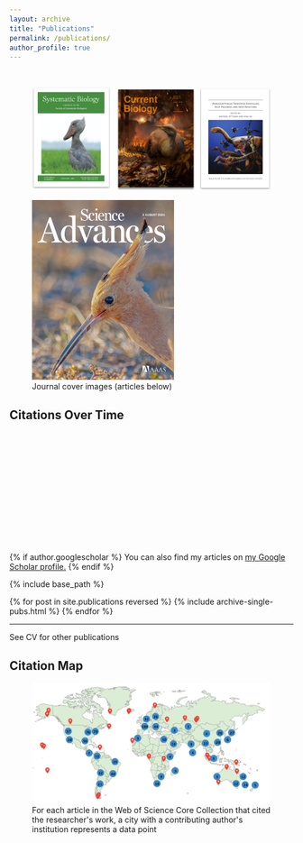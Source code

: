 ```yaml
---
layout: archive
title: "Publications"
permalink: /publications/
author_profile: true
---
```

<br>
<figure style="max-width: 100%;">
  <img src="https://github.com/jakeberv/jakeberv.github.io/raw/master/images/research/publication_headers.png" alt="Journal cover images from my research"/>
  <figcaption>  </figcaption>
</figure>

<figure style="max-width: 50%;">
  <a href="https://doi.org/10.1126/sciadv.adp0114">
    <img src="https://github.com/jakeberv/jakeberv.github.io/raw/master/images/research/sciadv.2024.10.issue-31.largecover.jpg" alt="July 31 2024 cover for Science Advances"/>
  </a>
  <figcaption> Journal cover images (articles below) </figcaption>
</figure>

<style>
  #chartWrapper {
    width: 400px;  /* Desired width set in pixels */
    height: 200px; /* Desired height set in pixels */
    position: relative;
  }
</style>

<h2>Citations Over Time</h2>
<div id="chartWrapper">
  <canvas id="citationsChart"></canvas>
</div>

<script>
  document.addEventListener('DOMContentLoaded', function() {
    console.log("DOMContentLoaded: DOM fully loaded and parsed.");

    const canvas = document.getElementById('citationsChart');
    if (!canvas) {
      console.error("Canvas element not found!");
      return;
    } else {
      console.log("Canvas element found.");
    }

    const ctx = canvas.getContext('2d');
    if (!ctx) {
      console.error("Failed to get canvas context!");
      return;
    } else {
      console.log("Canvas context acquired.");
    }

    console.log("Attempting to fetch and parse chart data...");
    // Simulate the data since the actual template processing needs to run server-side with Jekyll
    const citationsData = { "2018": 50, "2019": 75, "2020": 100, "2021": 125 };  // Replace with actual data fetching logic
    console.log("Data fetched:", citationsData);

    const labels = Object.keys(citationsData);
    const data = Object.values(citationsData);
    console.log("Data labels:", labels);
    console.log("Data values:", data);

    try {
      const citationsChart = new Chart(ctx, {
        type: 'bar',
        data: {
          labels: labels,
          datasets: [{
            label: 'Citations per Year',
            data: data,
            backgroundColor: 'rgba(75, 192, 192, 0.2)',
            borderColor: 'rgba(75, 192, 192, 1)',
            borderWidth: 1
          }]
        },
        options: {
          responsive: true,
          maintainAspectRatio: true,
          scales: {
            y: {
              beginAtZero: true
            }
          }
        }
      });
      console.log("Chart initialized successfully.");
    } catch (e) {
      console.error("Failed to initialize the chart:", e);
    }
  });
</script>



{% if author.googlescholar %} You can also find my articles on <u><a href="{{author.googlescholar}}">my Google Scholar profile</a>.</u> {% endif %}

{% include base_path %}

{% for post in site.publications reversed %} {% include archive-single-pubs.html %} {% endfor %}

---

See CV for other publications

## Citation Map

<figure style="max-width: 100%;">
  <img src="https://github.com/jakeberv/jakeberv.github.io/raw/master/images/research/citation_map_3_19_23.png" alt="Citation Map"/>
  <figcaption> For each article in the Web of Science Core Collection that cited the researcher's work, a city with a contributing author's institution represents a data point </figcaption>
</figure>


